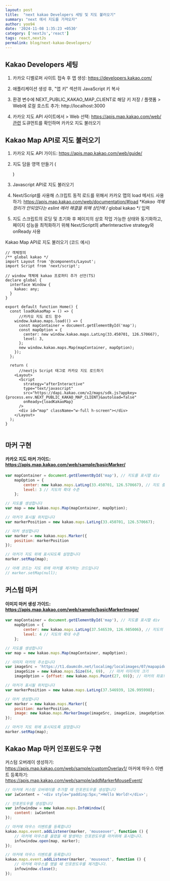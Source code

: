 ```yaml
---
layout: post 
title:  "next kakao Developers 세팅 및 지도 불러오기"
summary: "next 에서 지도를 가져오자"
author: yoo94 
date: '2024-11-08 1:35:23 +0530' 
category: ['nextJs','react']
tags: react,nextJs
permalink: blog/next-kakao-Developers/
---
```


## Kakao Developers 세팅

1. 카카오 디벨로퍼 사이트 접속 후 앱 생성: https://developers.kakao.com/

2. 애플리케이션 생성 후, "앱 키" 섹션의 JavaScript 키 복사

3. 환경 변수에 NEXT_PUBLIC_KAKAO_MAP_CLIENT로 해당 키 저장 / 플랫폼 > Web에 로컬 호스트 추가: http://localhost:3000

4. 카카오 지도 API 사이트에서 > Web 선택: https://apis.map.kakao.com/web/관련 도큐먼트를 확인하며 카카오 지도 불러오기


## Kakao Map API로 지도 불러오기

1. 카카오 지도 API 가이드: https://apis.map.kakao.com/web/guide/

2. 지도 담을 영역 만들기 (<div id="map"></div>)

3. Javascript API로 지도 불러오기

4. Next/Script를 사용해 스크립트 동적 로드를 위해서 카카오 맵의 load 메서드 
사용하기: https://apis.map.kakao.com/web/documentation/#load
**Kakao 객체 정리가 안되었다는 eslint 에러 해결을 위해 상단에 /* global kakao */ 입력

5. 지도 스크립트의 로딩 및 초기화 후 페이지의 상호 작업 가능한 상태와 동기화하고, 
페이지 성능을 최적화하기 위해 Next/Script의 afterInteractive strategy와 onReady 사용

Kakao Map API로 지도 불러오기 (코드 예시)


```tsx
// 객체정의
/** global kakao */
import Layout from '@components/Layout';
import Script from 'next/script';

// window 객체에 kakao 프로퍼티 추가 선언(TS)
declare global {
  interface Window {
    kakao: any;
  }
}

export default function Home() {
  const loadKakaoMap = () => {
      //카카오 지도 로드 함수
    window.kakao.maps.load(() => {
      const mapContainer = document.getElementById('map');
      const mapOption = {
        center: new window.kakao.maps.LatLng(33.450701, 126.570667),
        level: 3,
      };
      new window.kakao.maps.Map(mapContainer, mapOption);
    });
  };

  return (
      //nextjs Script 태그로 카카오 지도 로드하기
    <Layout>
      <Script
        strategy="afterInteractive"
        type="text/javascript"
        src="https://dapi.kakao.com/v2/maps/sdk.js?appkey={process.env.NEXT_PUBLIC_KAKAO_MAP_CLIENT}&autoload=false"
        onReady={loadKakaoMap}
      />
      <div id="map" className="w-full h-screen"></div>
    </Layout>
  );
}


```

## 마커 구현

#### 카카오 지도 마커 가이드: https://apis.map.kakao.com/web/sample/basicMarker/

```js
var mapContainer = document.getElementById('map'), // 지도를 표시할 div
    mapOption = {
        center: new kakao.maps.LatLng(33.450701, 126.570667), // 지도 중심좌표
        level: 3 // 지도의 확대 수준
    };

// 지도를 생성합니다
var map = new kakao.maps.Map(mapContainer, mapOption);

// 마커가 표시될 위치입니다
var markerPosition = new kakao.maps.LatLng(33.450701, 126.570667);

// 마커 생성합니다
var marker = new kakao.maps.Marker({
    position: markerPosition
});

// 마커가 지도 위에 표시되도록 설정합니다
marker.setMap(map);

// 아래 코드는 지도 위에 마커를 제거하는 코드입니다
// marker.setMap(null);
```


## 커스텀 마커

#### 이미지 마커 생성 가이드: https://apis.map.kakao.com/web/sample/basicMarkerImage/
```js
var mapContainer = document.getElementById('map'), // 지도를 표시할 div
    mapOption = {
        center: new kakao.maps.LatLng(37.546539, 126.985006), // 지도의 중심좌표
        level: 4 // 지도의 확대 수준
    };

// 지도를 생성합니다
var map = new kakao.maps.Map(mapContainer, mapOption);

// 이미지 마커의 주소입니다
var imageSrc = 'https://t1.daumcdn.net/localimg/localimages/07/mapapidoc/marker_red.png',  // 마커이미지 주소
    imageSize = new kakao.maps.Size(64, 69),  // 마커 이미지의 크기
    imageOption = {offset: new kakao.maps.Point(27, 69)}; // 마커의 좌표의 원시값, 이미지 안에서 좌표를 설정합니다.

// 마커가 표시될 위치입니다
var markerPosition = new kakao.maps.LatLng(37.546939, 126.995998);

// 마커 생성합니다
var marker = new kakao.maps.Marker({
    position: markerPosition,
    image: new kakao.maps.MarkerImage(imageSrc, imageSize, imageOption)
});

// 마커가 지도 위에 표시되도록 설정합니다
marker.setMap(map);

```

## Kakao Map 마커 인포윈도우 구현

커스텀 오버레이 생성하기: https://apis.map.kakao.com/web/sample/customOverlay1/
마커에 마우스 이벤트 등록하기: https://apis.map.kakao.com/web/sample/addMarkerMouseEvent/

```js
// 마커에 커스텀 오버레이를 추가할 때 인포윈도우를 생성합니다
var iwContent = '<div style="padding:5px;">Hello World!</div>';

// 인포윈도우를 생성합니다
var infowindow = new kakao.maps.InfoWindow({
    content: iwContent
});

// 마커에 마우스 이벤트를 등록합니다
kakao.maps.event.addListener(marker, 'mouseover', function () {
    // 마커에 마우스를 올렸을 때 발생하는 인포윈도우를 마커위에 표시합니다.
    infowindow.open(map, marker);
});

// 마커에 마우스 이벤트를 등록합니다
kakao.maps.event.addListener(marker, 'mouseout', function () {
    // 마커에 마우스를 뗐을 때 인포윈도우를 제거합니다.
    infowindow.close();
});

```